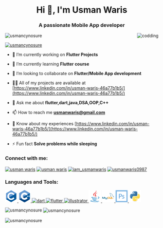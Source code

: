 <h1 align="center">Hi 👋, I'm Usman Waris</h1>
<h3 align="center">A passionate Mobile App developer</h3>

<img align="right" alt="codding" widht="400" src="https://img.freepik.com/free-vector/hacker-operating-laptop-cartoon-icon-illustration-technology-icon-concept-isolated-flat-cartoon-style_138676-2387.jpg?w=360">

<p align="left"> <img src="https://komarev.com/ghpvc/?username=usmancynosure&label=Profile%20views&color=0e75b6&style=flat" alt="usmancynosure" /> </p>

<p align="left"> <a href="https://github.com/ryo-ma/github-profile-trophy"><img src="https://github-profile-trophy.vercel.app/?username=usmancynosure" alt="usmancynosure" /></a> </p>

- 🔭 I’m currently working on **Flutter Projects**

- 🌱 I’m currently learning **Flutter course**

- 👯 I’m looking to collaborate on **Flutter/Mobile App development**

- 👨‍💻 All of my projects are available at [https://www.linkedin.com/in/usman-waris-46a77b1b5/](https://www.linkedin.com/in/usman-waris-46a77b1b5/)

- 💬 Ask me about **flutter,dart,java,DSA,OOP,C++**

- 📫 How to reach me **usmanwaris@gmail.com**

- 📄 Know about my experiences [https://www.linkedin.com/in/usman-waris-46a77b1b5/](https://www.linkedin.com/in/usman-waris-46a77b1b5/)

- ⚡ Fun fact **Solve problems while sleeping**

<h3 align="left">Connect with me:</h3>
<p align="left">
<a href="https://linkedin.com/in/usman waris" target="blank"><img align="center" src="https://raw.githubusercontent.com/rahuldkjain/github-profile-readme-generator/master/src/images/icons/Social/linked-in-alt.svg" alt="usman waris" height="30" width="40" /></a>
<a href="https://fb.com/usman waris" target="blank"><img align="center" src="https://raw.githubusercontent.com/rahuldkjain/github-profile-readme-generator/master/src/images/icons/Social/facebook.svg" alt="usman waris" height="30" width="40" /></a>
<a href="https://instagram.com/iam_usmanwaris" target="blank"><img align="center" src="https://raw.githubusercontent.com/rahuldkjain/github-profile-readme-generator/master/src/images/icons/Social/instagram.svg" alt="iam_usmanwaris" height="30" width="40" /></a>
<a href="https://www.hackerearth.com/usmanwaris0987" target="blank"><img align="center" src="https://raw.githubusercontent.com/rahuldkjain/github-profile-readme-generator/master/src/images/icons/Social/hackerearth.svg" alt="usmanwaris0987" height="30" width="40" /></a>
</p>

<h3 align="left">Languages and Tools:</h3>
<p align="left"> <a href="https://www.cprogramming.com/" target="_blank" rel="noreferrer"> <img src="https://raw.githubusercontent.com/devicons/devicon/master/icons/c/c-original.svg" alt="c" width="40" height="40"/> </a> <a href="https://www.w3schools.com/cpp/" target="_blank" rel="noreferrer"> <img src="https://raw.githubusercontent.com/devicons/devicon/master/icons/cplusplus/cplusplus-original.svg" alt="cplusplus" width="40" height="40"/> </a> <a href="https://dart.dev" target="_blank" rel="noreferrer"> <img src="https://www.vectorlogo.zone/logos/dartlang/dartlang-icon.svg" alt="dart" width="40" height="40"/> </a> <a href="https://flutter.dev" target="_blank" rel="noreferrer"> <img src="https://www.vectorlogo.zone/logos/flutterio/flutterio-icon.svg" alt="flutter" width="40" height="40"/> </a> <a href="https://www.adobe.com/in/products/illustrator.html" target="_blank" rel="noreferrer"> <img src="https://www.vectorlogo.zone/logos/adobe_illustrator/adobe_illustrator-icon.svg" alt="illustrator" width="40" height="40"/> </a> <a href="https://www.java.com" target="_blank" rel="noreferrer"> <img src="https://raw.githubusercontent.com/devicons/devicon/master/icons/java/java-original.svg" alt="java" width="40" height="40"/> </a> <a href="https://www.mysql.com/" target="_blank" rel="noreferrer"> <img src="https://raw.githubusercontent.com/devicons/devicon/master/icons/mysql/mysql-original-wordmark.svg" alt="mysql" width="40" height="40"/> </a> <a href="https://www.photoshop.com/en" target="_blank" rel="noreferrer"> <img src="https://raw.githubusercontent.com/devicons/devicon/master/icons/photoshop/photoshop-line.svg" alt="photoshop" width="40" height="40"/> </a> <a href="https://www.python.org" target="_blank" rel="noreferrer"> <img src="https://raw.githubusercontent.com/devicons/devicon/master/icons/python/python-original.svg" alt="python" width="40" height="40"/> </a> </p>

<p><img align="left" src="https://github-readme-stats.vercel.app/api/top-langs?username=usmancynosure&show_icons=true&locale=en&layout=compact" alt="usmancynosure" /></p>

<p>&nbsp;<img align="center" src="https://github-readme-stats.vercel.app/api?username=usmancynosure&show_icons=true&locale=en" alt="usmancynosure" /></p>

<p><img align="center" src="https://github-readme-streak-stats.herokuapp.com/?user=usmancynosure&" alt="usmancynosure" /></p>

